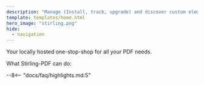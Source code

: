 ```yaml
---
description: "Manage (Install, track, upgrade) and discover custom elements for Home Assistant directly from the UI."
template: templates/home.html
hero_image: "stirling.png"
hide:
  - navigation
---
```

Your locally hosted one-stop-shop for all your PDF needs.

What Stirling-PDF can do:

--8<-- "docs/faq/highlights.md:5"
